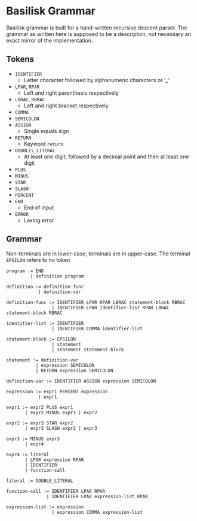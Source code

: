 # Basilisk Grammar
Basilisk grammar is built for a hand-written recursive descent parser.
The grammar as written here is supposed to be a description, not necessary an exact mirror of the implementation.

## Tokens
- `IDENTIFIER`
    - Letter character followed by alphanumeric characters or '_'
- `LPAR`, `RPAR`
    - Left and right parenthesis respectively
- `LBRAC`, `RBRAC`
    - Left and right bracket respectively
- `COMMA`
- `SEMICOLON`
- `ASSIGN`
    - Single equals sign
- `RETURN`
    - Keyword `return`
- `DOUBLE\_LITERAL`
    - At least one digit, followed by a decimal point and then at least one digit
- `PLUS`
- `MINUS`
- `STAR`
- `SLASH`
- `PERCENT`
- `END`
    - End of input
- `ERROR`
    - Lexing error

## Grammar
Non-terminals are in lower-case, terminals are in upper-case.
The terminal `EPSILON` refers to no token.

```
program := END
         | definition program

definition := definition-func
            | definition-var

definition-func := IDENTIFIER LPAR RPAR LBRAC statement-block RBRAC
                 | IDENTIFIER LPAR identifier-list RPAR LBRAC statement-block RBRAC

identifier-list := IDENTIFIER
                 | IDENTIFIER COMMA identifier-list

statement-block := EPSILON
                 | statement
                 | statement statement-block

statement := definition-var
           | expression SEMICOLON
           | RETURN expression SEMICOLON

definition-var := IDENTIFIER ASSIGN expression SEMICOLON

expression := expr1 PERCENT expression
            | expr1

expr1 := expr2 PLUS expr1
       | expr2 MINUS expr1 | expr2

expr2 := expr3 STAR expr2
       | expr3 SLASH expr2 | expr3

expr3 := MINUS expr3
       | expr4

expr4 := literal
       | LPAR expression RPAR
       | IDENTIFIER
       | function-call

literal := DOUBLE_LITERAL

function-call := IDENTIFIER LPAR RPAR
               | IDENTIFIER LPAR expression-list RPAR

expression-list := expression
                 | expression COMMA expression-list
```
